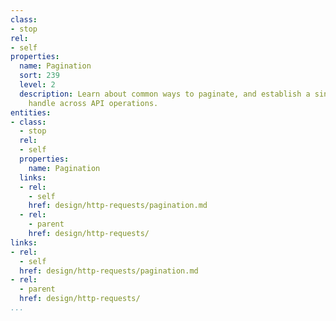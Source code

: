 ```yaml
---
class:
- stop
rel:
- self
properties:
  name: Pagination
  sort: 239
  level: 2
  description: Learn about common ways to paginate, and establish a single way to
    handle across API operations.
entities:
- class:
  - stop
  rel:
  - self
  properties:
    name: Pagination
  links:
  - rel:
    - self
    href: design/http-requests/pagination.md
  - rel:
    - parent
    href: design/http-requests/
links:
- rel:
  - self
  href: design/http-requests/pagination.md
- rel:
  - parent
  href: design/http-requests/
...
```

